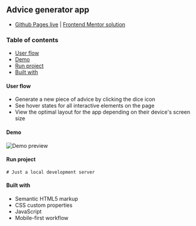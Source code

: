 ## Advice generator app
- [Github Pages live](https://alexcumplido.github.io/frontend-mentor/adviceAPI-generator) | [Frontend Mentor solution](https://www.frontendmentor.io/solutions/vanilla-js-and-css-advice-generator-dMaq1tvQ07)

### Table of contents
- [User flow](#user-flow)
- [Demo](#demo)
- [Run project](#run-project)
- [Built with](#built-with)

#### User flow
- Generate a new piece of advice by clicking the dice icon
- See hover states for all interactive elements on the page
- View the optimal layout for the app depending on their device's screen size

#### Demo
![Demo preview](./design/adviceGenerator.gif)

#### Run project
```
# Just a local development server
```

#### Built with
- Semantic HTML5 markup
- CSS custom properties
- JavaScript
- Mobile-first workflow
